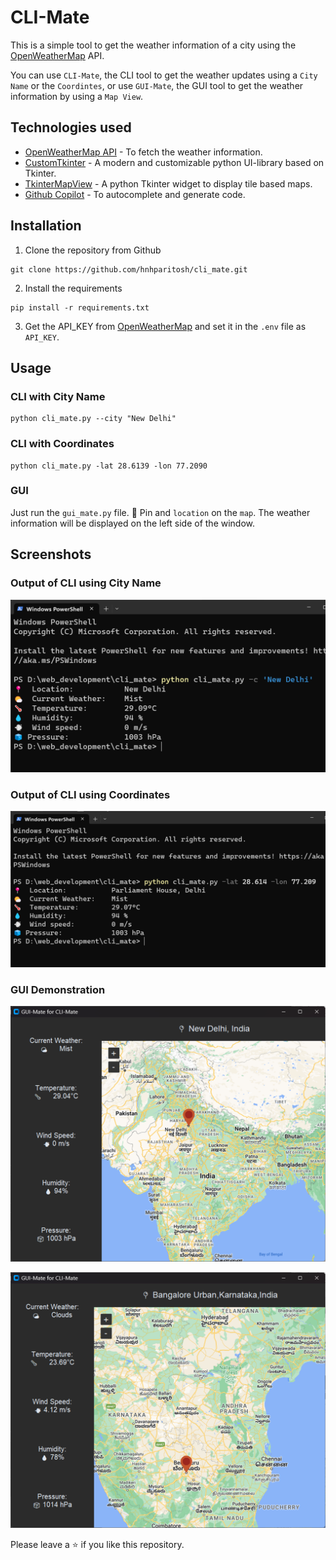 # CLI-Mate

This is a simple tool to get the weather information of a city using the [OpenWeatherMap](https://openweathermap.org/api) API.

You can use `CLI-Mate`, the CLI tool to get the weather updates using a `City Name` or the `Coordintes`, or use `GUI-Mate`, the GUI tool to get the weather information by using a `Map View`.

## Technologies used

* [OpenWeatherMap API](https://openweathermap.org/api) - To fetch the weather information.
* [CustomTkinter](https://github.com/TomSchimansky/CustomTkinter) - A modern and customizable python UI-library based on Tkinter.
* [TkinterMapView](https://github.com/TomSchimansky/TkinterMapView) - A python Tkinter widget to display tile based maps.
* [Github Copilot](https://copilot.github.com/) - To autocomplete and generate code.


## Installation

1. Clone the repository from Github

```shell
git clone https://github.com/hnhparitosh/cli_mate.git
```

2. Install the requirements

```shell
pip install -r requirements.txt
```

3. Get the API_KEY from [OpenWeatherMap](https://openweathermap.org/api) and set it in the `.env` file as `API_KEY`.

## Usage

### CLI with City Name

```shell
python cli_mate.py --city "New Delhi"
```

### CLI with Coordinates

```shell
python cli_mate.py -lat 28.6139 -lon 77.2090
```

### GUI

Just run the `gui_mate.py` file. 📍 Pin  and `location` on the `map`. The weather information will be displayed on the left side of the window.


## Screenshots

### Output of CLI using City Name

![CLI using City Name](assets/cli_city_name.png)

### Output of CLI using Coordinates

![CLI using Coordinates](assets/cli_coordinates.png)

### GUI Demonstration

![GUI](assets/gui_1.png)

![GUI](assets/gui_2.png)

Please leave a ⭐ if you like this repository.